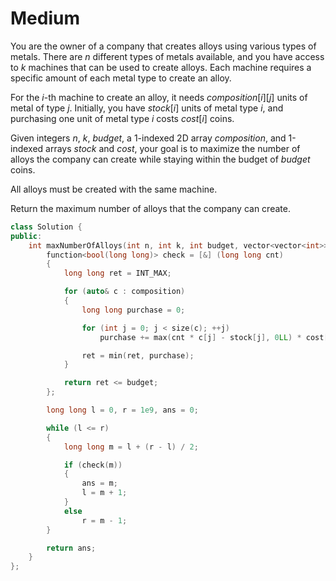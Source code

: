 # Medium

You are the owner of a company that creates alloys using various types of metals. There are $n$ different types of metals available, and you have access to $k$ machines that can be used to create alloys. Each machine requires a specific amount of each metal type to create an alloy.

For the $i$-th machine to create an alloy, it needs $composition[i][j]$ units of metal of type $j$. Initially, you have $stock[i]$ units of metal type $i$, and purchasing one unit of metal type $i$ costs $cost[i]$ coins.

Given integers $n$, $k$, $budget$, a 1-indexed 2D array $composition$, and 1-indexed arrays $stock$ and $cost$, your goal is to maximize the number of alloys the company can create while staying within the budget of $budget$ coins.

All alloys must be created with the same machine.

Return the maximum number of alloys that the company can create.

```cpp
class Solution {
public:
    int maxNumberOfAlloys(int n, int k, int budget, vector<vector<int>>& composition, vector<int>& stock, vector<int>& cost) {
        function<bool(long long)> check = [&] (long long cnt)
        {
            long long ret = INT_MAX;

            for (auto& c : composition)
            {
                long long purchase = 0;

                for (int j = 0; j < size(c); ++j)
                    purchase += max(cnt * c[j] - stock[j], 0LL) * cost[j];

                ret = min(ret, purchase);
            }

            return ret <= budget;
        };

        long long l = 0, r = 1e9, ans = 0;

        while (l <= r)
        {
            long long m = l + (r - l) / 2;

            if (check(m))
            {
                ans = m;
                l = m + 1;
            }
            else
                r = m - 1;
        }

        return ans;
    }
};
```
